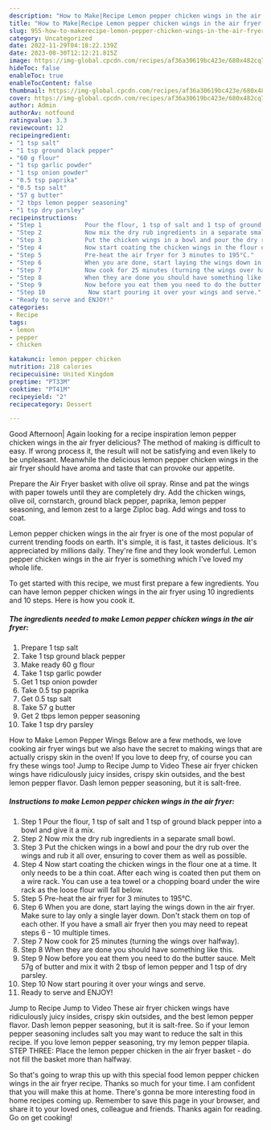 ```yaml
---
description: "How to Make|Recipe Lemon pepper chicken wings in the air fryer {That is Delicious"
title: "How to Make|Recipe Lemon pepper chicken wings in the air fryer {That is Delicious"
slug: 955-how-to-makerecipe-lemon-pepper-chicken-wings-in-the-air-fryer-that-is-delicious
category: Uncategorized
date: 2022-11-29T04:18:22.139Z
date: 2023-08-30T12:12:21.815Z
image: https://img-global.cpcdn.com/recipes/af36a30619bc423e/680x482cq70/lemon-pepper-chicken-wings-in-the-air-fryer-recipe-main-photo.jpg
hideToc: false
enableToc: true
enableTocContent: false
thumbnail: https://img-global.cpcdn.com/recipes/af36a30619bc423e/680x482cq70/lemon-pepper-chicken-wings-in-the-air-fryer-recipe-main-photo.jpg
cover: https://img-global.cpcdn.com/recipes/af36a30619bc423e/680x482cq70/lemon-pepper-chicken-wings-in-the-air-fryer-recipe-main-photo.jpg
author: Admin
authorAv: notfound
ratingvalue: 3.3
reviewcount: 12
recipeingredient:
- "1 tsp salt"
- "1 tsp ground black pepper"
- "60 g flour"
- "1 tsp garlic powder"
- "1 tsp onion powder"
- "0.5 tsp paprika"
- "0.5 tsp salt"
- "57 g butter"
- "2 tbps lemon pepper seasoning"
- "1 tsp dry parsley"
recipeinstructions:
- "Step 1            Pour the flour, 1 tsp of salt and 1 tsp of ground black pepper into a bowl and give it a mix."
- "Step 2            Now mix the dry rub ingredients in a separate small bowl."
- "Step 3            Put the chicken wings in a bowl and pour the dry rub over the wings and rub it all over, ensuring to cover them as well as possible."
- "Step 4            Now start coating the chicken wings in the flour one at a time. It only needs to be a thin coat. After each wing is coated then put them on a wire rack. You can use a tea towel or a chopping board under the wire rack as the loose flour will fall below."
- "Step 5            Pre-heat the air fryer for 3 minutes to 195°C."
- "Step 6            When you are done, start laying the wings down in the air fryer. Make sure to lay only a single layer down. Don&#39;t stack them on top of each other. If you have a small air fryer then you may need to repeat steps 6 - 10 multiple times."
- "Step 7            Now cook for 25 minutes (turning the wings over halfway)."
- "Step 8            When they are done you should have something like this."
- "Step 9            Now before you eat them you need to do the butter sauce. Melt 57g of butter and mix it with 2 tbsp of lemon pepper and 1 tsp of dry parsley."
- "Step 10            Now start pouring it over your wings and serve."
- "Ready to serve and ENJOY!"
categories:
- Recipe
tags:
- lemon
- pepper
- chicken

katakunci: lemon pepper chicken 
nutrition: 218 calories
recipecuisine: United Kingdom
preptime: "PT33M"
cooktime: "PT41M"
recipeyield: "2"
recipecategory: Dessert

---
```



Good Afternoon| Again looking for a recipe inspiration lemon pepper chicken wings in the air fryer delicious? The method of making is difficult to easy. If wrong process it, the result will not be satisfying and even likely to be unpleasant. Meanwhile the delicious lemon pepper chicken wings in the air fryer should have aroma and taste that can provoke our appetite.





Prepare the Air Fryer basket with olive oil spray. Rinse and pat the wings with paper towels until they are completely dry. Add the chicken wings, olive oil, cornstarch, ground black pepper, paprika, lemon pepper seasoning, and lemon zest to a large Ziploc bag. Add wings and toss to coat.

Lemon pepper chicken wings in the air fryer is one of the most popular of current trending foods on earth. It's simple, it is fast, it tastes delicious. It's appreciated by millions daily. They're fine and they look wonderful. Lemon pepper chicken wings in the air fryer is something which I've loved my whole life.


To get started with this recipe, we must first prepare a few ingredients. You can have lemon pepper chicken wings in the air fryer using 10 ingredients and 10 steps. Here is how you cook it.

<!--inarticleads1-->

##### The ingredients needed to make Lemon pepper chicken wings in the air fryer:

1. Prepare 1 tsp salt
1. Take 1 tsp ground black pepper
1. Make ready 60 g flour
1. Take 1 tsp garlic powder
1. Get 1 tsp onion powder
1. Take 0.5 tsp paprika
1. Get 0.5 tsp salt
1. Take 57 g butter
1. Get 2 tbps lemon pepper seasoning
1. Take 1 tsp dry parsley


How to Make Lemon Pepper Wings Below are a few methods, we love cooking air fryer wings but we also have the secret to making wings that are actually crispy skin in the oven! If you love to deep fry, of course you can fry these wings too! Jump to Recipe Jump to Video These air fryer chicken wings have ridiculously juicy insides, crispy skin outsides, and the best lemon pepper flavor. Dash lemon pepper seasoning, but it is salt-free. 

<!--inarticleads2-->

##### Instructions to make Lemon pepper chicken wings in the air fryer:

1. Step 1            Pour the flour, 1 tsp of salt and 1 tsp of ground black pepper into a bowl and give it a mix.
1. Step 2            Now mix the dry rub ingredients in a separate small bowl.
1. Step 3            Put the chicken wings in a bowl and pour the dry rub over the wings and rub it all over, ensuring to cover them as well as possible.
1. Step 4            Now start coating the chicken wings in the flour one at a time. It only needs to be a thin coat. After each wing is coated then put them on a wire rack. You can use a tea towel or a chopping board under the wire rack as the loose flour will fall below.
1. Step 5            Pre-heat the air fryer for 3 minutes to 195°C.
1. Step 6            When you are done, start laying the wings down in the air fryer. Make sure to lay only a single layer down. Don&#39;t stack them on top of each other. If you have a small air fryer then you may need to repeat steps 6 - 10 multiple times.
1. Step 7            Now cook for 25 minutes (turning the wings over halfway).
1. Step 8            When they are done you should have something like this.
1. Step 9            Now before you eat them you need to do the butter sauce. Melt 57g of butter and mix it with 2 tbsp of lemon pepper and 1 tsp of dry parsley.
1. Step 10            Now start pouring it over your wings and serve.
1. Ready to serve and ENJOY!

Jump to Recipe Jump to Video These air fryer chicken wings have ridiculously juicy insides, crispy skin outsides, and the best lemon pepper flavor. Dash lemon pepper seasoning, but it is salt-free. So if your lemon pepper seasoning includes salt you may want to reduce the salt in this recipe. If you love lemon pepper seasoning, try my lemon pepper tilapia. STEP THREE: Place the lemon pepper chicken in the air fryer basket - do not fill the basket more than halfway. 

So that's going to wrap this up with this special food lemon pepper chicken wings in the air fryer recipe. Thanks so much for your time. I am confident that you will make this at home. There's gonna be more interesting food in home recipes coming up. Remember to save this page in your browser, and share it to your loved ones, colleague and friends. Thanks again for reading. Go on get cooking!
